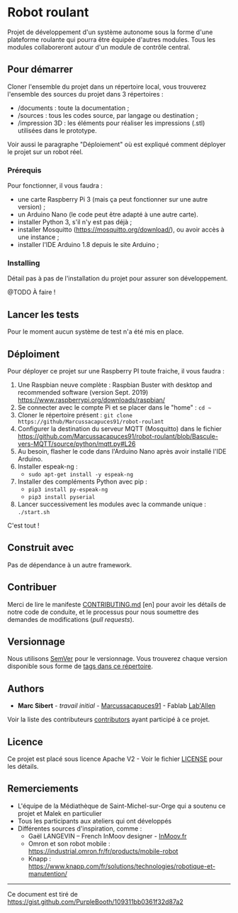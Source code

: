 # Robot roulant

Projet de développement d'un système autonome sous la forme d'une plateforme roulante qui pourra être équipée d'autres modules.
Tous les modules collaboreront autour d'un module de contrôle central.

## Pour démarrer

Cloner l'ensemble du projet dans un répertoire local, vous trouverez l'ensemble des sources du projet dans 3 répertoires :
- /documents : toute la documentation ;
- /sources : tous les codes source, par langage ou destination ;
- /impression 3D : les éléments pour réaliser les impressions (.stl) utilisées dans le prototype.

Voir aussi le paragraphe "Déploiement" où est expliqué comment déployer le projet sur un robot réel.

### Prérequis

Pour fonctionner, il vous faudra :
* une carte Raspberry Pi 3 (mais ça peut fonctionner sur une autre version) ;
* un Arduino Nano (le code peut être adapté à une autre carte).
* installer Python 3, s'il n'y est pas déjà ;
* installer Mosquitto (https://mosquitto.org/download/), ou avoir accès à une instance ;
* installer l'IDE Arduino 1.8 depuis le site Arduino ;

### Installing

Détail pas à pas de l'installation du projet pour assurer son développement.

@TODO À faire !

## Lancer les tests

Pour le moment aucun système de test n'a été mis en place.

## Déploiment

Pour déployer ce projet sur une Raspberry PI toute fraiche, il vous faudra :

1. Une Raspbian neuve complète : Raspbian Buster with desktop and recommended software (version Sept. 2019)
   https://www.raspberrypi.org/downloads/raspbian/
2. Se connecter avec le compte Pi et se placer dans le "home" : `cd ~`
3. Cloner le répertoire présent : `git clone https://github/Marcussacapuces91/robot-roulant`
4. Configurer la destination du serveur MQTT (Mosquitto) dans le fichier https://github.com/Marcussacapuces91/robot-roulant/blob/Bascule-vers-MQTT/source/python/mqtt.py#L26
4. Au besoin, flasher le code dans l'Arduino Nano après avoir installé l'IDE Arduino.
5. Installer espeak-ng :
   * `sudo apt-get install -y espeak-ng`
6. Installer des compléments Python avec pip :
   * `pip3 install py-espeak-ng`
   * `pip3 install pyserial`
7. Lancer successivement les modules avec la commande unique : `./start.sh`

C'est tout !

## Construit avec

Pas de dépendance à un autre framework.

## Contribuer

Merci de lire le manifeste [CONTRIBUTING.md](CONTRIBUTING.md) [en] pour avoir les détails de notre code de conduite, et le processus pour nous soumettre des demandes de modifications (*pull requests*).

## Versionnage

Nous utilisons [SemVer](https://semver.org/lang/fr/) pour le versionnage. Vous trouverez chaque version disponible sous forme de [tags dans ce répertoire](https://github.com/Marcussacapuces91/robot-roulant/tags).

## Authors

* **Marc Sibert** - *travail initial* - [Marcussacapuces91](https://github.com/Marcussacapuces91) - Fablab [Lab'Allen](https://lab-allen.fr)

Voir la liste des contributeurs [contributors](https://github.com/Marcussacapuces91/robot-roulant/contributors) ayant participé à ce projet.

## Licence

Ce projet est placé sous licence Apache V2 - Voir le fichier [LICENSE](LICENSE) pour les détails.

## Remerciements

* L'équipe de la Médiathèque de Saint-Michel-sur-Orge qui a soutenu ce projet et Malek en particulier 
* Tous les participants aux ateliers qui ont développés 
* Différentes sources d'inspiration, comme :
  * Gaël LANGEVIN – French InMoov designer - [InMoov.fr](https://inmoov.fr)
  * Omron et son robot mobile : https://industrial.omron.fr/fr/products/mobile-robot
  * Knapp : https://www.knapp.com/fr/solutions/technologies/robotique-et-manutention/

---
Ce document est tiré de https://gist.github.com/PurpleBooth/109311bb0361f32d87a2
